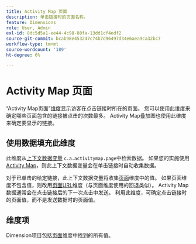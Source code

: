 ```yaml
---
title: Activity Map 页面
description: 单击链接时的页面名称。
feature: Dimensions
role: User, Admin
exl-id: 8dc5d5a1-ee44-4c98-80fa-13dd1cf4edf2
source-git-commit: bcab98e453247c74b7d96497d34e6aea9ca32bc7
workflow-type: tm+mt
source-wordcount: '189'
ht-degree: 6%

---
```


# Activity Map 页面

“Activity Map页面”[维度](overview.md)显示访客在点击链接时所在的页面。 您可以使用此维度来确定哪些页面包含的链接被点击的次数最多。 Activity Map叠加图也使用此维度来确定要显示的链接。

## 使用数据填充此维度

此维度从[上下文数据变量](/help/implement/vars/page-vars/contextdata.md) `c.a.activitymap.page`中检索数据。 如果您的实施使用[Activity Map](/help/analyze/activity-map/overview.md)，则此上下文数据变量会在单击链接时自动收集数据。

对于已单击的给定链接，此上下文数据变量将收集[页面](page.md)维度中的值。 如果页面维度不包含值，则改用[页面URL](page-url.md)维度（与页面维度使用的回退类似）。 Activity Map数据通常会在点击链接后的下一次点击中发送。 利用此维度，可确定点击链接时的页面值，而不是发送数据时的页面值。

## 维度项

Dimension项目包括[页面](page.md)维度中找到的所有值。
